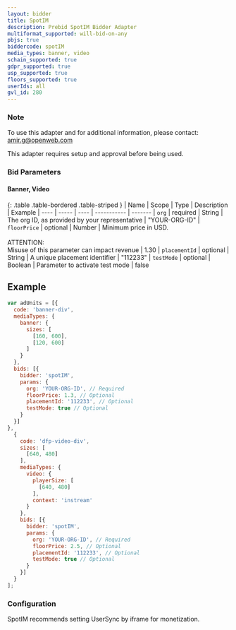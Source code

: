 ```yaml
---
layout: bidder
title: SpotIM
description: Prebid SpotIM Bidder Adapter
multiformat_supported: will-bid-on-any
pbjs: true
biddercode: spotIM
media_types: banner, video
schain_supported: true
gdpr_supported: true
usp_supported: true
floors_supported: true
userIds: all
gvl_id: 280
---
```


### Note

To use this adapter and for additional information, please contact: 
amir.g@openweb.com

This adapter requires setup and approval before being used. 

### Bid Parameters

#### Banner, Video

{: .table .table-bordered .table-striped }
| Name | Scope | Type | Description | Example
| ---- | ----- | ---- | ----------- | -------
| `org` | required | String |  The org ID, as provided by your representative  | "YOUR-ORG-ID"
| `floorPrice` | optional | Number |  Minimum price in USD. <br/><br/> ATTENTION:<br/> Misuse of this parameter can impact revenue | 1.30
| `placementId` | optional | String |  A unique placement identifier  | "112233"
| `testMode` | optional | Boolean |  Parameter to activate test mode  | false

## Example
```javascript
var adUnits = [{
  code: 'banner-div',
  mediaTypes: {
    banner: {
      sizes: [
        [160, 600],
        [120, 600]
      ]
    }
  },
  bids: [{
    bidder: 'spotIM',
    params: {
      org: 'YOUR-ORG-ID', // Required
      floorPrice: 1.3, // Optional
      placementId: '112233', // Optional
      testMode: true // Optional
    }
  }]
},
  {
    code: 'dfp-video-div',
    sizes: [
      [640, 480]
    ],
    mediaTypes: {
      video: {
        playerSize: [
          [640, 480]
        ],
        context: 'instream'
      }
    },
    bids: [{
      bidder: 'spotIM',
      params: {
        org: 'YOUR-ORG-ID', // Required
        floorPrice: 2.5, // Optional
        placementId: '112233', // Optional
        testMode: true // Optional
      }
    }]
  }
];
```

### Configuration
SpotIM recommends setting UserSync by iframe for monetization.